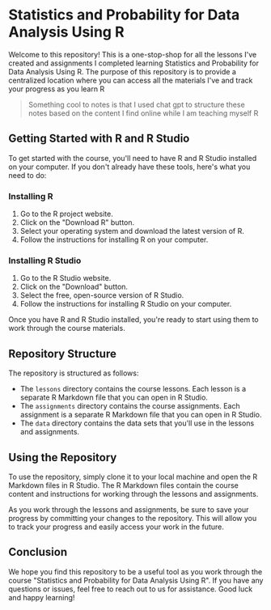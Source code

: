 # Statistics and Probability for Data Analysis Using R
Welcome to this repository! This is a one-stop-shop for all the lessons I've created and assignments I completed learning Statistics and Probability for Data Analysis Using R. The purpose of this repository is to provide a centralized location where you can access all the materials I've and track your progress as you learn R

> Something cool to notes is that I used chat gpt to structure these notes based on the content I find online while I am teaching myself R

## Getting Started with R and R Studio
To get started with the course, you'll need to have R and R Studio installed on your computer. If you don't already have these tools, here's what you need to do:

### Installing R
1. Go to the R project website.
2. Click on the "Download R" button.
3. Select your operating system and download the latest version of R.
4. Follow the instructions for installing R on your computer.

### Installing R Studio
1. Go to the R Studio website.
2. Click on the "Download" button.
3. Select the free, open-source version of R Studio.
4. Follow the instructions for installing R Studio on your computer.

Once you have R and R Studio installed, you're ready to start using them to work through the course materials.

## Repository Structure
The repository is structured as follows:
- The `lessons` directory contains the course lessons. Each lesson is a separate R Markdown file that you can open in R Studio.
- The `assignments` directory contains the course assignments. Each assignment is a separate R Markdown file that you can open in R Studio.
- The `data` directory contains the data sets that you'll use in the lessons and assignments.

## Using the Repository
To use the repository, simply clone it to your local machine and open the R Markdown files in R Studio. The R Markdown files contain the course content and instructions for working through the lessons and assignments.

As you work through the lessons and assignments, be sure to save your progress by committing your changes to the repository. This will allow you to track your progress and easily access your work in the future.

## Conclusion
We hope you find this repository to be a useful tool as you work through the course "Statistics and Probability for Data Analysis Using R". If you have any questions or issues, feel free to reach out to us for assistance. Good luck and happy learning!

